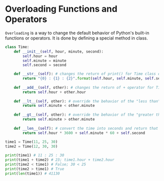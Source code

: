# Overloading Functions and Operators 

```Overloading``` is a way to change the default behavior of Python's built-in functions or operators. It is done by defining a special method in class.

```python
class Time:
    def __init__(self, hour, minute, second):
        self.hour = hour
        self.minute = minute
        self.second = second

    def __str__(self): # changes the return of print() for Time class objects
        return "{0} : {1} : {2}".format(self.hour, self.minute, self.second)
    
    def __add__(self, other): # changes the return of + operator for Time class objects 
        return self.hour + other.hour
        
    def __lt__(self, other): # override the behavior of the "less than" operator. Compare two objects based on their minutes.
        return self.minute < other.minute
    
    def __gt__(self, other): # override the behavior of the "greater than" operator. Compare two objects based on their minutes.
        return self.minute > other.minute
    
    def __len__(self): # convert the time into seconds and return that value when len() is invoked
        return self.hour * 3600 + self.minute * 60 + self.second
        
time1 = Time(11, 25, 30)
time2 = Time(12, 30, 30)

print(time1) # 11 : 25 : 30
print(time1 + time2) # 23; time1.hour + time2.hour
print(time2 < time1) # False; 30 < 25
print(time2 > time1) # True
print(len(time1)) # 41130
```
